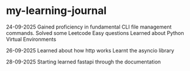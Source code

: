 # my-learning-journal
24-09-2025 
Gained proficiency in fundamental CLI file management commands.
Solved some Leetcode Easy questions
Learned about Python Virtual Environments


26-09-2025
Learned about how http works
Learnt the asyncio library

28-09-2025
Starting learned fastapi through the documentation
